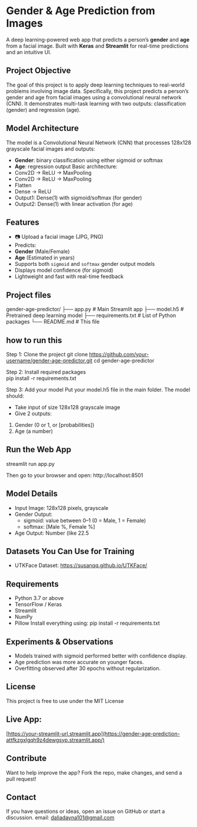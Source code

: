 # Gender & Age Prediction from Images

A deep learning-powered web app that predicts a person’s **gender** and **age** from a facial image. Built with **Keras** and **Streamlit** for real-time predictions and an intuitive UI.

## Project Objective 

The goal of this project is to apply deep learning techniques to real-world problems involving image data. Specifically, this project predicts a person’s gender and age from facial images using a convolutional neural network (CNN). It demonstrates multi-task learning with two outputs: classification (gender) and regression (age).

##  Model Architecture

The model is a Convolutional Neural Network (CNN) that processes 128x128 grayscale facial images and outputs:
- **Gender**: binary classification using either sigmoid or softmax
- **Age**: regression output
Basic architecture:
- Conv2D → ReLU → MaxPooling
- Conv2D → ReLU → MaxPooling
- Flatten
- Dense → ReLU
- Output1: Dense(1) with sigmoid/softmax (for gender)
- Output2: Dense(1) with linear activation (for age)

##  Features
- 📷 Upload a facial image (JPG, PNG)
-  Predicts:
  - **Gender** (Male/Female)
  - **Age** (Estimated in years)
- Supports both `sigmoid` and `softmax` gender output models
- Displays model confidence (for sigmoid)
- Lightweight and fast with real-time feedback

##  Project files
gender-age-predictor/
├── app.py             # Main Streamlit app
├── model.h5           # Pretrained deep learning model
├── requirements.txt   # List of Python packages
└── README.md          # This file

## how to run this 
Step 1: Clone the project
git clone https://github.com/your-username/gender-age-predictor.git
cd gender-age-predictor

Step 2: Install required packages	
pip install -r requirements.txt

Step 3: Add your model
Put your model.h5 file in the main folder.
The model should:
- Take input of size 128x128 grayscale image
- Give 2 outputs:
1. Gender (0 or 1, or [probabilities])
2. Age (a number)

## Run the Web App
  streamlit run app.py
  
  Then go to your browser and open: http://localhost:8501

## Model Details
- Input Image: 128x128 pixels, grayscale
- Gender Output:
  - sigmoid: value between 0–1 (0 = Male, 1 = Female)
  - softmax: [Male %, Female %]
- Age Output: Number (like 22.5

## Datasets You Can Use for Training
- UTKFace Dataset: https://susanqq.github.io/UTKFace/

## Requirements
- Python 3.7 or above
- TensorFlow / Keras
- Streamlit
- NumPy
- Pillow
Install everything using:
    pip install -r requirements.txt

##  Experiments & Observations

- Models trained with sigmoid performed better with confidence display.
- Age prediction was more accurate on younger faces.
- Overfitting observed after 30 epochs without regularization.

## License
This project is free to use under the MIT License

## Live App:
[https://your-streamlit-url.streamlit.app](https://gender-age-prediction-attfkzgxlgqh9z4dewgsyp.streamlit.app/)

## Contribute
Want to help improve the app?
Fork the repo, make changes, and send a pull request!

## Contact
If you have questions or ideas, open an issue on GitHub or start a discussion.
 email: daliadayna101@gmail.com
